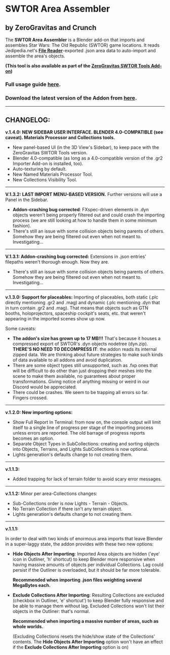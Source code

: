 # SWTOR Area Assembler
## by ZeroGravitas and Crunch
The **SWTOR Area Assembler** is a Blender add-on that imports and assembles Star Wars: The Old Republic (SWTOR) game locations. It reads Jedipedia.net's **[File Reader](https://swtor.jedipedia.net/reader)**-exported .json area data to auto-import and assemble the area's objects.

**(This tool is also available as part of the [ZeroGravitas SWTOR Tools Add-on](https://github.com/SWTOR-Slicers/ZG-SWTOR-Tools))**

### Full usage guide **[here](https://github.com/SWTOR-Slicers/WikiPedia/wiki/Assembling-SWTOR-Game-Areas-via-the-SWTOR-Area-Assembler-Addon-for-Blender)**.

### Download the latest version of the Addon from **[here](https://github.com/SWTOR-Slicers/SWTOR-Area-Assembler/releases)**.

___

## CHANGELOG:

**v.1.4.0: NEW SIDEBAR USER INTERFACE. BLENDER 4.0-COMPATIBLE (see caveat). Materials Processor and Collections tools.**
* New panel-based UI (in the 3D View's Sidebar), to keep pace with the ZeroGravitas SWTOR Tools version.
* Blender 4.0-compatible (as long as a 4.0-compatible version of the .gr2 Importer Add-on is installed, too).
* Auto-texturing by default.
* New Named Materials Processor Tool.
* New Collections Visibility Tool.
---

**V.1.3.2: LAST IMPORT MENU-BASED VERSION.** Further versions will use a Panel in the Sidebar.

* **Addon-crashing bug corrected**: FXspec-driven elements in .dyn objects weren't being properly filtered out and could crash the importing process (we are still looking at how to handle them in some minimum fashion).
* There's still an issue with some collision objects being parents of others. Somehow they are being filtered out even when not meant to. Investigating…
___
**V.1.3.1: Addon-crashing bug corrected:**
Extensions in .json entries' filepaths weren't thorough enough. Now they are.
* There's still an issue with some collision objects being parents of others. Somehow they are being filtered out even when not meant to. Investigating…
___
**v.1.3.0: Support for placeables:**
Importing of placeables, both static (.plc directly mentioning .gr2 and .mag) and dynamic (.plc mentioning .dyn that in turn contain .gr2 and .mag). That means that objects such as GTN booths, holoprojectors, spaceship cockpit's seats, etc. that weren't appearing in the imported scenes show up now.

Some caveats:
* **The addon's size has grown up to 17 MB!!!** That's because it houses a compressed export of SWTOR's .dyn objects nodetree (dyn.zip). **THERE'S NO NEED TO DECOMPRESS IT**: the addon reads its internal zipped data. We are thinking about future strategies to make such kinds of data available to all addons and avoid duplication.
* There are some object types still unsupported, such as .fxp ones that will be difficult to do other than just dropping their meshes into the scene to make them available, no guarantees about proper transformations. Giving notice of anything missing or weird in our Discord would be appreciated.
* There could be crashes. We seem to be trapping all errors so far. Fingers crossed.
---
**v.1.2.0: New importing options:**
* Show Full Report In Terminal: from now on, the console output will limit itself to a single line of progress per stage of the importing process unless errors are reported. The old barrage of progress reports becomes an option.
* Separate Object Types in SubCollections: creating and sorting objects into Objects, Terrains, and Lights SubCollections is now optional.
* Lights generation's defaults change to not creating them.
---
**v.1.1.3:**

* Added trapping for lack of terrain folder to avoid scary error messages.
---
**v.1.1.2:**
Minor per area-Collections changes:
* Sub-Collections order is now Lights - Terrain - Objects.
* No Terrain Collection if there isn't any terrain object.
* Lights generation's defaults change to not creating them.
---
**v.1.1.1:**

In order to deal with two kinds of enormous area imports that leave Blender in a super-laggy state, the addon provides with these two new options:

* **Hide Objects After Importing**:
    Imported Area objects are hidden ('eye' icon in Outliner, 'h' shortcut) to keep Blender more responsive when having massive amounts of objects per individual Collections. Lag could persist if the Outliner is overloaded, but it should be far more tolerable.
    
     **Recommended when importing .json files weighting several MegaBytes each.**

* **Exclude Collections After Importing**:
    Resulting Collections are excluded (checkbox in Outliner, 'e' shortcut') to keep Blender fully responsive and be able to manage them without lag. Excluded Collections won't list their objects in the Outliner: that's normal.

    **Recommended when importing a massive number of areas, such as whole worlds.**
    
    (Excluding Collections resets the hide/show state of the Collections' contents. The **Hide Objects After Importing** option won't have an effect if the **Exclude Collections After Importing** option is on)